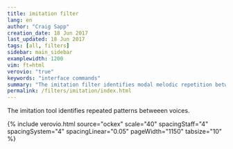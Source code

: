 ```yaml
---
title: imitation filter
lang: en
author: "Craig Sapp"
creation_date: 18 Jun 2017
last_updated: 18 Jun 2017
tags: [all, filters]
sidebar: main_sidebar
examplewidth: 1200
vim: ft=html
verovio: "true"
keywords: "interface commands"
summary: "The imitation filter identifies modal melodic repetition between voices."
permalink: /filters/imitation/index.html
---
```


The imitation tool identifies repeated patterns betweeen voices.


{% include verovio.html
	source="ockex"
	scale="40"
	spacingStaff="4"
	spacingSystem="4"
	spacingLinear="0.05"
	pageWidth="1150"
	tabsize="10"
%}
<script type="application/x-humdrum" id="ockex">!!!filter: imitation
**kern	**kern
*clefGv2	*clefG2
*M3/1	*M3/1
*met(O)	*met(O)
*MM320	*MM320
=125	=125
[0c	0c
=126	=126
0c]	1r
.	1g
=127	=127
1r	1a
1G	1b
=128	=128
1A	2.cc
.	4b
1B-	1g
=129	=129
2.c	1r
4B-	.
1G	1dd
=130	=130
1r	2b
.	2g
1d	1a
=131	=131
2B-	1g
2G	.
1A	1cc
=132	=132
1G	1dd
1c	1ee
=133	=133
1d	2dd
.	1b
1e	.
.	2g
=134	=134
*-	*-
</script>


